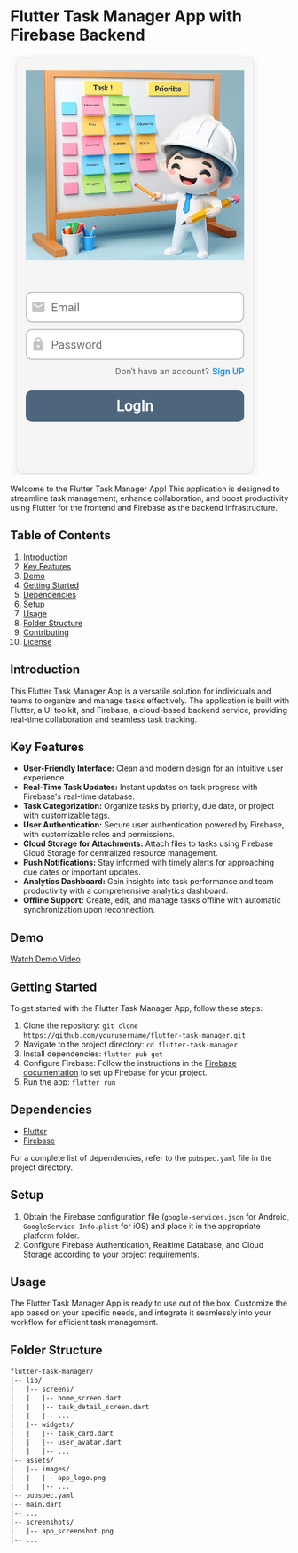 # Flutter Task Manager App with Firebase Backend

![App Screenshot](/screenshots/app_screenshot.png)

Welcome to the Flutter Task Manager App! This application is designed to streamline task management, enhance collaboration, and boost productivity using Flutter for the frontend and Firebase as the backend infrastructure.

## Table of Contents
1. [Introduction](#introduction)
2. [Key Features](#key-features)
3. [Demo](#demo)
4. [Getting Started](#getting-started)
5. [Dependencies](#dependencies)
6. [Setup](#setup)
7. [Usage](#usage)
8. [Folder Structure](#folder-structure)
9. [Contributing](#contributing)
10. [License](#license)

## Introduction

This Flutter Task Manager App is a versatile solution for individuals and teams to organize and manage tasks effectively. The application is built with Flutter, a UI toolkit, and Firebase, a cloud-based backend service, providing real-time collaboration and seamless task tracking.

## Key Features

- **User-Friendly Interface:** Clean and modern design for an intuitive user experience.
- **Real-Time Task Updates:** Instant updates on task progress with Firebase's real-time database.
- **Task Categorization:** Organize tasks by priority, due date, or project with customizable tags.
- **User Authentication:** Secure user authentication powered by Firebase, with customizable roles and permissions.
- **Cloud Storage for Attachments:** Attach files to tasks using Firebase Cloud Storage for centralized resource management.
- **Push Notifications:** Stay informed with timely alerts for approaching due dates or important updates.
- **Analytics Dashboard:** Gain insights into task performance and team productivity with a comprehensive analytics dashboard.
- **Offline Support:** Create, edit, and manage tasks offline with automatic synchronization upon reconnection.

## Demo

[Watch Demo Video](https://youtu.be/your_demo_video_link)

## Getting Started

To get started with the Flutter Task Manager App, follow these steps:

1. Clone the repository: `git clone https://github.com/yourusername/flutter-task-manager.git`
2. Navigate to the project directory: `cd flutter-task-manager`
3. Install dependencies: `flutter pub get`
4. Configure Firebase: Follow the instructions in the [Firebase documentation](https://firebase.google.com/docs/flutter/setup) to set up Firebase for your project.
5. Run the app: `flutter run`

## Dependencies

- [Flutter](https://flutter.dev/)
- [Firebase](https://firebase.google.com/)

For a complete list of dependencies, refer to the `pubspec.yaml` file in the project directory.

## Setup

1. Obtain the Firebase configuration file (`google-services.json` for Android, `GoogleService-Info.plist` for iOS) and place it in the appropriate platform folder.
2. Configure Firebase Authentication, Realtime Database, and Cloud Storage according to your project requirements.

## Usage

The Flutter Task Manager App is ready to use out of the box. Customize the app based on your specific needs, and integrate it seamlessly into your workflow for efficient task management.

## Folder Structure

```plaintext
flutter-task-manager/
|-- lib/
|   |-- screens/
|   |   |-- home_screen.dart
|   |   |-- task_detail_screen.dart
|   |   |-- ...
|   |-- widgets/
|   |   |-- task_card.dart
|   |   |-- user_avatar.dart
|   |   |-- ...
|-- assets/
|   |-- images/
|   |   |-- app_logo.png
|   |   |-- ...
|-- pubspec.yaml
|-- main.dart
|-- ...
|-- screenshots/
|   |-- app_screenshot.png
|-- ...

